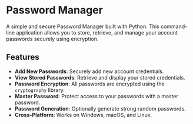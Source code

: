 # Password Manager

A simple and secure Password Manager built with Python. This command-line application allows you to store, retrieve, and manage your account passwords securely using encryption.

## Features

- **Add New Passwords**: Securely add new account credentials.
- **View Stored Passwords**: Retrieve and display your stored credentials.
- **Password Encryption**: All passwords are encrypted using the `cryptography` library.
- **Master Password**: Protect access to your passwords with a master password.
- **Password Generation**: Optionally generate strong random passwords.
- **Cross-Platform**: Works on Windows, macOS, and Linux.

